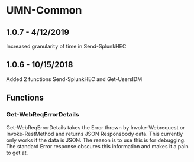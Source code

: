 # UMN-Common

## 1.0.7 - 4/12/2019
Increased granularity of time in Send-SplunkHEC

## 1.0.6 - 10/15/2018
Added 2 functions Send-SplunkHEC and Get-UsersIDM

## Functions

### Get-WebReqErrorDetails
Get-WebReqErrorDetails takes the  Error thrown by Invoke-Webrequest or Invoke-RestMethod and returns JSON Responsbody data.  This currently only works if the data is JSON.  The reason is to use this is for debugging.  The standard Error response obscures this information and makes it a pain to get at.